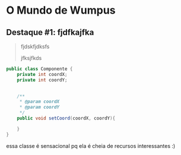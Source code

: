 # O Mundo de Wumpus

## Destaque #1: fjdfkajfka

> fjdskfjdksfs
> 
> jfksjfkds

```java
public class Componente {
    private int coordX;
    private int coordY;

    
    /** 
     * @param coordX
     * @param coordY
     */
    public void setCoord(coordX, coordY){

    }
}
```

essa classe é sensacional pq ela é cheia de recursos interessantes :)


